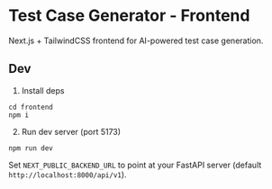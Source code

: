 # Test Case Generator - Frontend

Next.js + TailwindCSS frontend for AI-powered test case generation.

## Dev

1. Install deps
```
cd frontend
npm i
```
2. Run dev server (port 5173)
```
npm run dev
```

Set `NEXT_PUBLIC_BACKEND_URL` to point at your FastAPI server (default `http://localhost:8000/api/v1`).



